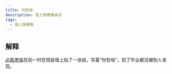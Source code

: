 ```yaml
---
title: 你愁啥
description: 恪人族梗集条目
tags:
  - 恪人族梗集
---
```


## 解释

[必胜黑恪](../必胜黑恪)在初一时在班级墙上贴了一张纸，写着“你愁啥”，到了毕业都没被别人发现。

